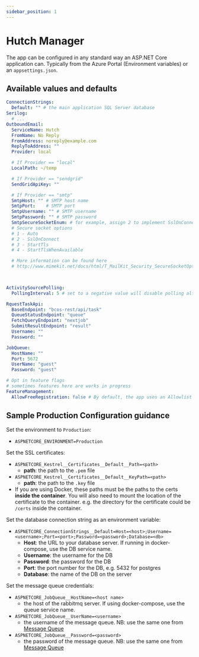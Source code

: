 ```yaml
---
sidebar_position: 1
---
```


# Hutch Manager

The app can be configured in any standard way an ASP.NET Core application can. Typically from the Azure Portal (Environment variables) or an `appsettings.json`.

## Available values and defaults

```yaml
ConnectionStrings:
  Default: "" # the main application SQL Server database
Serilog:
  # ...
OutboundEmail:
  ServiceName: Hutch
  FromName: No Reply
  FromAddress: noreply@example.com
  ReplyToAddress: ""
  Provider: local

  # If Provider == "local"
  LocalPath: ~/temp

  # If Provider == "sendgrid"
  SendGridApiKey: ""

  # If Provider == "smtp"
  SmtpHost: "" # SMTP host name
  SmtpPort:    # SMTP port
  SmtpUsername: "" # SMTP username
  SmtpPassword: "" # SMTP password
  SmtpSecureSocketEnum: # for example, assign 2 to implement SslOnConnect
  # Secure socket options
  # 1 - Auto
  # 2 - SslOnConnect
  # 3 - StartTls
  # 4 - StartTlsWhenAvailable

  # More information can be found here
  # http://www.mimekit.net/docs/html/T_MailKit_Security_SecureSocketOptions.htm

  

ActivitySourcePolling:
  PollingInterval: 5 # set to a negative value will disable polling altogether

RquestTaskApi:
  BaseEndpoint: "bcos-rest/api/task"
  QueueStatusEndpoint: "queue"
  FetchQueryEndpoint: "nextjob"
  SubmitResultEndpoint: "result"
  Username: ""
  Password: ""

JobQueue:
  HostName: ""
  Port: 5672
  UserName: "guest"
  Password: "guest"

# Opt in feature flags
# sometimes features here are works in progress
FeatureManagement:
  AllowFreeRegistration: false # By default, the app uses an Allowlist for new account registration; setting this to `true` bypasses that.
```

## Sample Production Configuration guidance

Set the environment to `Production`:
- `ASPNETCORE_ENVIRONMENT=Production`

Set the SSL certificates:
- `ASPNETCORE_Kestrel__Certificates__Default__Path=<path>`
  - **path**: the path to the `.pem` file
- `ASPNETCORE_Kestrel__Certificates__Default__KeyPath=<path>`
  - **path**: the path to the `.key` file
- If you are using Docker, these paths must be the paths to the certs **inside the container**. You will also need to mount the location of the certificate to the container. e.g. the directory for the certificate could be `/certs` inside the container.

Set the database connection string as an environment variable:
- `ASPNETCORE_ConnectionStrings__Default=Host=<host>;Username=<username>;Port=<port>;Password=<password>;Database=<db>`
  - **Host**: the URL to your database server. If running in docker-compose, use the DB service name.
  - **Username**: the username for the DB
  - **Password**: the password for the DB
  - **Port**: the port number for the DB, e.g. 5432 for postgres
  - **Database**: the name of the DB on the server

Set the message queue credentials:
- `ASPNETCORE_JobQueue__HostName=<host name>`
  - the host of the rabbitmq server. If using docker-compose, use the queue service name.
- `ASPNETCORE_JobQueue__UserName=<username>`
  - the username of the message queue. NB: use the same one from [Message Queue](#message-queue)
- `ASPNETCORE_JobQueue__Password=<password>`
  - the password of the message queue. NB: use the same one from [Message Queue](#message-queue)

